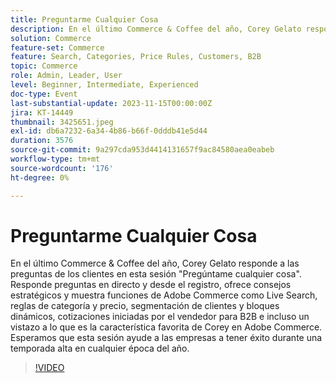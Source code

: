 ```yaml
---
title: Preguntarme Cualquier Cosa
description: En el último Commerce & Coffee del año, Corey Gelato responde a las preguntas de los clientes en esta sesión "Pregúntame cualquier cosa". Responde preguntas en directo y desde el registro, ofrece consejos estratégicos y muestra funciones de Adobe Commerce como Live Search, reglas de categoría y precio, segmentación de clientes y bloques dinámicos, cotizaciones iniciadas por el vendedor para B2B e incluso un vistazo a lo que es la característica favorita de Corey en Adobe Commerce. Esperamos que esta sesión ayude a las empresas a tener éxito durante una temporada alta en cualquier época del año.
solution: Commerce
feature-set: Commerce
feature: Search, Categories, Price Rules, Customers, B2B
topic: Commerce
role: Admin, Leader, User
level: Beginner, Intermediate, Experienced
doc-type: Event
last-substantial-update: 2023-11-15T00:00:00Z
jira: KT-14449
thumbnail: 3425651.jpeg
exl-id: db6a7232-6a34-4b86-b66f-0dddb41e5d44
duration: 3576
source-git-commit: 9a297cda953d4414131657f9ac84580aea0eabeb
workflow-type: tm+mt
source-wordcount: '176'
ht-degree: 0%

---
```


# Preguntarme Cualquier Cosa

En el último Commerce &amp; Coffee del año, Corey Gelato responde a las preguntas de los clientes en esta sesión &quot;Pregúntame cualquier cosa&quot;. Responde preguntas en directo y desde el registro, ofrece consejos estratégicos y muestra funciones de Adobe Commerce como Live Search, reglas de categoría y precio, segmentación de clientes y bloques dinámicos, cotizaciones iniciadas por el vendedor para B2B e incluso un vistazo a lo que es la característica favorita de Corey en Adobe Commerce. Esperamos que esta sesión ayude a las empresas a tener éxito durante una temporada alta en cualquier época del año.

>[!VIDEO](https://video.tv.adobe.com/v/3425651/?learn=on)
